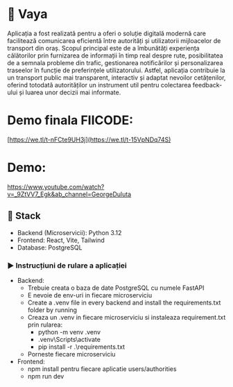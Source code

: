 # 🚦 Vaya
Aplicația a fost realizată pentru a oferi o soluție digitală modernă care facilitează comunicarea eficientă între autorități și utilizatorii mijloacelor de transport din oraș. Scopul principal este de a îmbunătăți experiența călătorilor prin furnizarea de informații în timp real despre rute, posibilitatea de a semnala probleme din trafic, gestionarea notificărilor și personalizarea traseelor în funcție de preferințele utilizatorului. Astfel, aplicația contribuie la un transport public mai transparent, interactiv și adaptat nevoilor cetățenilor, oferind totodată autorităților un instrument util pentru colectarea feedback-ului și luarea unor decizii mai informate.

# Demo finala FIICODE:
[https://we.tl/t-nFCte9UH3j](https://we.tl/t-15VpNDq74S)

# Demo:
https://www.youtube.com/watch?v=_9ZtVV7_Egk&ab_channel=GeorgeDuluta

## 🧱 Stack
- Backend (Microservicii): Python 3.12
- Frontend: React, Vite, Tailwind
- Database: PostgreSQL



### ▶️ Instrucțiuni de rulare a aplicației
- Backend:
  - Trebuie creata o baza de date PostgreSQL cu numele FastAPI
  - E nevoie de env-uri in fiecare microserviciu
  - Create a .venv file in every backend and install the requirements.txt folder by running
  - Creaza un .venv in fiecare microserviciu si instaleaza requirement.txt prin rularea:
    - python -m venv .venv
    - .venv\Scripts\activate
    - pip install -r .\requirements.txt 
  - Porneste fiecare microserviciu
- Frontend:
  - npm install pentru fiecare aplicatie users/authorities
  - npm run dev
